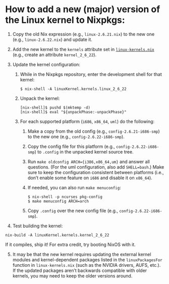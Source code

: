 # How to add a new (major) version of the Linux kernel to Nixpkgs:

1.  Copy the old Nix expression (e.g., `linux-2.6.21.nix`) to the new one (e.g., `linux-2.6.22.nix`) and update it.

2.  Add the new kernel to the `kernels` attribute set in [`linux-kernels.nix`](./linux-kernels.nix) (e.g., create an attribute `kernel_2_6_22`).

3.  Update the kernel configuration:

    1. While in the Nixpkgs repository, enter the development shell for that kernel:

       ```console
       $ nix-shell -A linuxKernel.kernels.linux_2_6_22
       ```

    2. Unpack the kernel:

       ```console
       [nix-shell]$ pushd $(mktemp -d)
       [nix-shell]$ eval "${unpackPhase:-unpackPhase}"
       ```

    3. For each supported platform (`i686`, `x86_64`, `uml`) do the following:

       1. Make a copy from the old config (e.g., `config-2.6.21-i686-smp`) to the new one (e.g., `config-2.6.22-i686-smp`).

       2. Copy the config file for this platform (e.g., `config-2.6.22-i686-smp`) to `.config` in the unpacked kernel source tree.

       3. Run `make oldconfig ARCH={i386,x86_64,um}` and answer all questions. (For the uml configuration, also add `SHELL=bash`.) Make sure to keep the configuration consistent between platforms (i.e., don’t enable some feature on `i686` and disable it on `x86_64`).

       4. If needed, you can also run `make menuconfig`:

          ```ShellSession
          $ nix-shell -p ncurses pkg-config
          $ make menuconfig ARCH=arch
          ```

       5. Copy `.config` over the new config file (e.g., `config-2.6.22-i686-smp`).

4.  Test building the kernel:

```ShellSession
nix-build -A linuxKernel.kernels.kernel_2_6_22
```

If it compiles, ship it! For extra credit, try booting NixOS with it.

5.  It may be that the new kernel requires updating the external kernel modules and kernel-dependent packages listed in the `linuxPackagesFor` function in `linux-kernels.nix` (such as the NVIDIA drivers, AUFS, etc.). If the updated packages aren’t backwards compatible with older kernels, you may need to keep the older versions around.
